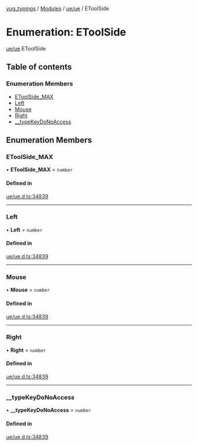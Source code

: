 [yug_typings](../README.md) / [Modules](../modules.md) / [ue/ue](../modules/ue_ue.md) / EToolSide

# Enumeration: EToolSide

[ue/ue](../modules/ue_ue.md).EToolSide

## Table of contents

### Enumeration Members

- [EToolSide\_MAX](ue_ue.EToolSide.md#etoolside_max)
- [Left](ue_ue.EToolSide.md#left)
- [Mouse](ue_ue.EToolSide.md#mouse)
- [Right](ue_ue.EToolSide.md#right)
- [\_\_typeKeyDoNoAccess](ue_ue.EToolSide.md#__typekeydonoaccess)

## Enumeration Members

### EToolSide\_MAX

• **EToolSide\_MAX** = `number`

#### Defined in

[ue/ue.d.ts:34839](https://github.com/YugMetaverse/yug_typings/blob/b7d9b19/ue/ue.d.ts#L34839)

___

### Left

• **Left** = `number`

#### Defined in

[ue/ue.d.ts:34839](https://github.com/YugMetaverse/yug_typings/blob/b7d9b19/ue/ue.d.ts#L34839)

___

### Mouse

• **Mouse** = `number`

#### Defined in

[ue/ue.d.ts:34839](https://github.com/YugMetaverse/yug_typings/blob/b7d9b19/ue/ue.d.ts#L34839)

___

### Right

• **Right** = `number`

#### Defined in

[ue/ue.d.ts:34839](https://github.com/YugMetaverse/yug_typings/blob/b7d9b19/ue/ue.d.ts#L34839)

___

### \_\_typeKeyDoNoAccess

• **\_\_typeKeyDoNoAccess** = `number`

#### Defined in

[ue/ue.d.ts:34839](https://github.com/YugMetaverse/yug_typings/blob/b7d9b19/ue/ue.d.ts#L34839)
